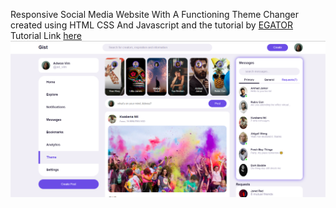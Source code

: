 Responsive Social Media Website With A Functioning Theme Changer created using HTML CSS And Javascript and the tutorial by <a href="https://www.youtube.com/c/EGATORTUTORIALS">EGATOR</a>
Tutorial Link <a href="https://youtu.be/AiFfDjmd0jU">here</a>
![Project Thumbnail](./thumbnail.png)
